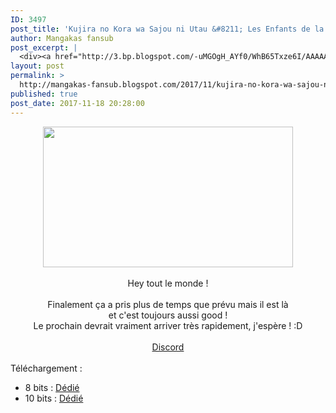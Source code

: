 ```yaml
---
ID: 3497
post_title: 'Kujira no Kora wa Sajou ni Utau &#8211; Les Enfants de la Baleine 05'
author: Mangakas fansub
post_excerpt: |
  <div><a href="http://3.bp.blogspot.com/-uMGOgH_AYf0/WhB65Txze6I/AAAAAAAABCY/42nURF8lOaMi2Sp0CEpoHg0Lzkn8KW66gCK4BGAYYCw/s1600/%255BAsenshi%255D%2BKujira%2Bno%2BKora%2Bwa%2BSajou%2Bni%2BUtau%2B-%2BChildren%2Bof%2Bthe%2BWhales%2B-%2B05%2B%255BA25FD373%255D_001_26327.png"><img border="0" height="225" src="https://3.bp.blogspot.com/-uMGOgH_AYf0/WhB65Txze6I/AAAAAAAABCY/42nURF8lOaMi2Sp0CEpoHg0Lzkn8KW66gCK4BGAYYCw/s400/%255BAsenshi%255D%2BKujira%2Bno%2BKora%2Bwa%2BSajou%2Bni%2BUtau%2B-%2BChildren%2Bof%2Bthe%2BWhales%2B-%2B05%2B%255BA25FD373%255D_001_26327.png" width="400"></a></div><div><br></div><div>Hey tout le monde !</div><div><br></div><div>Finalement &ccedil;a a pris plus de temps que pr&eacute;vu mais il est l&agrave;</div><div>et c'est toujours aussi good !</div><div>Le prochain devrait vraiment arriver tr&egrave;s rapidement, j'esp&egrave;re ! :D</div><div><br></div><div><a href="https://discord.gg/xzxCd89" target="_blank">Discord</a></div><div><br></div><div>T&eacute;l&eacute;chargement :</div><div></div><ul><li>8 bits : <a href="https://ddl.family-desuyo.moe/Anime/Kujira_no_kora/%5BMangakas-Family%5D%20Kujira%20no%20Kora%20wa%20Sajou%20ni%20Utau%20-%2005%20%5B1080p%20AAC%208bits%20vostfr%5D.mp4" target="_blank">D&eacute;di&eacute;</a></li><li>10 bits : <a href="https://ddl.family-desuyo.moe/Anime/Kujira_no_kora/%5BMangakas-Family%5D%20Kujira%20no%20Kora%20wa%20Sajou%20ni%20Utau%20-%2005%20%5B1080p%20AAC%2010bits%20vostfr%5D.mkv" target="_blank">D&eacute;di&eacute;</a></li></ul>
layout: post
permalink: >
  http://mangakas-fansub.blogspot.com/2017/11/kujira-no-kora-wa-sajou-ni-utau-les_18.html
published: true
post_date: 2017-11-18 20:28:00
---
```

<div class="separator" style="clear: both; text-align: center;"><a href="http://3.bp.blogspot.com/-uMGOgH_AYf0/WhB65Txze6I/AAAAAAAABCY/42nURF8lOaMi2Sp0CEpoHg0Lzkn8KW66gCK4BGAYYCw/s1600/%255BAsenshi%255D%2BKujira%2Bno%2BKora%2Bwa%2BSajou%2Bni%2BUtau%2B-%2BChildren%2Bof%2Bthe%2BWhales%2B-%2B05%2B%255BA25FD373%255D_001_26327.png" imageanchor="1" style="margin-left: 1em; margin-right: 1em;"><img border="0" height="225" src="https://united-subs.dearclouds.com/wp-content/uploads/2018/04/2f897a323c42adebc5faf7bf5be0b36e.jpg" width="400" /></a></div><div class="separator" style="clear: both; text-align: center;"><br /></div><div class="separator" style="clear: both; text-align: center;">Hey tout le monde !</div><div class="separator" style="clear: both; text-align: center;"><br /></div><div class="separator" style="clear: both; text-align: center;">Finalement ça a pris plus de temps que prévu mais il est là</div><div class="separator" style="clear: both; text-align: center;">et c'est toujours aussi good !</div><div class="separator" style="clear: both; text-align: center;">Le prochain devrait vraiment arriver très rapidement, j'espère ! :D</div><div class="separator" style="clear: both; text-align: center;"><br /></div><div class="separator" style="clear: both; text-align: center;"><a href="https://discord.gg/xzxCd89" >Discord</a></div><div class="separator" style="clear: both; text-align: center;"><br /></div><div class="separator" style="clear: both; text-align: left;">Téléchargement :</div><div class="separator" style="clear: both; text-align: left;"></div><ul><li>8 bits : <a href="https://ddl.family-desuyo.moe/Anime/Kujira_no_kora/%5BMangakas-Family%5D%20Kujira%20no%20Kora%20wa%20Sajou%20ni%20Utau%20-%2005%20%5B1080p%20AAC%208bits%20vostfr%5D.mp4" >Dédié</a></li><li>10 bits : <a href="https://ddl.family-desuyo.moe/Anime/Kujira_no_kora/%5BMangakas-Family%5D%20Kujira%20no%20Kora%20wa%20Sajou%20ni%20Utau%20-%2005%20%5B1080p%20AAC%2010bits%20vostfr%5D.mkv" >Dédié</a></li></ul>